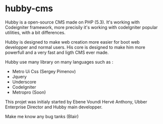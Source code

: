 hubby-cms
=========

Hubby is a open-source CMS made on PHP (5.3). It's working with Codeigniter framework, more precisily it's 
working with codeIgniter popular utilities, with a bit differences.

Hubby is designed to make web creation more easier for boot web developper and normal users. His core is designed to 
make him more powerfull and a very fast and ligth CMS ever made. 

Hubby use many library on many languages such as : 

-   Metro Ui Css (Sergey Pimenov)
-   Jquery
-   Underscore
-   CodeIgniter
-   Metropro (Soon)

This projet was initialy started by Ebene Voundi Hervé Anthony, Ubber Enterprise Director and Hubby main developper.

Make me know any bug tanks (Blair)
